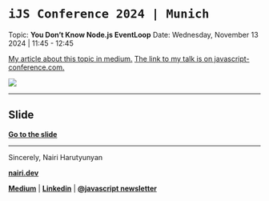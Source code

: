 # `iJS Conference 2024 | Munich`
Topic: **You Don’t Know Node.js EventLoop**
Date: Wednesday, November 13 2024 | 11:45 - 12:45

[My article about this topic in medium.](https://nairihar.medium.com/you-dont-know-node-js-eventloop-8ee16831767)
[The link to my talk is on javascript-conference.com.](https://javascript-conference.com/node-js/nodejs-eventloop-javascript/)

![](https://topentol.sirv.com/ijs-2024-munich/wallpaper.jpg)

---

## Slide
[**Go to the slide**](https://github.com/nairihar/ijs-conf-2024-munich/blob/master/Slide.pdf)

---

Sincerely,
Nairi Harutyunyan

[**nairi.dev**](https://nairi.dev/)

[**Medium**](https://nairihar.medium.com/) | [**Linkedin**](https://linkedin.com/in/nairihar) | [**@javascript newsletter**](https://t.me/javascript)
